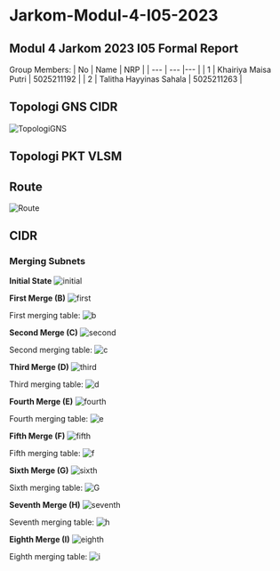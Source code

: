 # Jarkom-Modul-4-I05-2023

## Modul 4 Jarkom 2023 I05 Formal Report

Group Members:
| No |  Name    |  NRP  |
| ---       |   ---     |---  |
|     1     |     Khairiya Maisa Putri    | 5025211192 |
|     2     |     Talitha Hayyinas Sahala    |  5025211263 |

## Topologi GNS CIDR
![TopologiGNS](img/topologiGNS.png)

## Topologi PKT VLSM

## Route
![Route](img/route.png)

## CIDR
### Merging Subnets
**Initial State**
![initial](img/awal.png)

**First Merge (B)**
![first](img/pertama.png)

First merging table:
![b](img/B.png)

**Second Merge (C)**
![second](img/kedua.png)

Second merging table:
![c](img/C.png)

**Third Merge (D)**
![third](img/ketiga.png)

Third merging table:
![d](img/D.png)

**Fourth Merge (E)**
![fourth](img/keempat.png)

Fourth merging table:
![e](img/E.png)

**Fifth Merge (F)**
![fifth](img/kelima.png)

Fifth merging table:
![f](img/F.png)

**Sixth Merge (G)**
![sixth](img/keenam.png)

Sixth merging table:
![G](img/G.png)

**Seventh Merge (H)**
![seventh](img/ketujuh.png)

Seventh merging table:
![h](img/H.png)

**Eighth Merge (I)**
![eighth](img/kedelapan.png)

Eighth merging table:
![i](img/I.png)